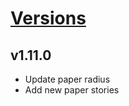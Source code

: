 # [Versions](https://github.com/Tracktor/design-system-tracktor/releases)

## v1.11.0
- Update paper radius
- Add new paper stories 

